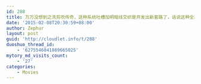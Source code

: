 ```yaml
---
id: 288
title: 万万没想到之洗剪吹传奇，这种系统吐槽加明暗线交织是开发出新套路了，话说这种全靠剧本的基友团话剧能拍出这种效果也是不容易了，90%硬广告还完全没有违和感…
date: '2015-02-08T20:30:59+08:00'
author: Zephur
layout: post
guid: 'http://cloudlet.info/t/288'
duoshuo_thread_id:
    - '6275546041869665025'
mytory_md_visits_count:
    - '27'
categories:
    - Movies
---
```


